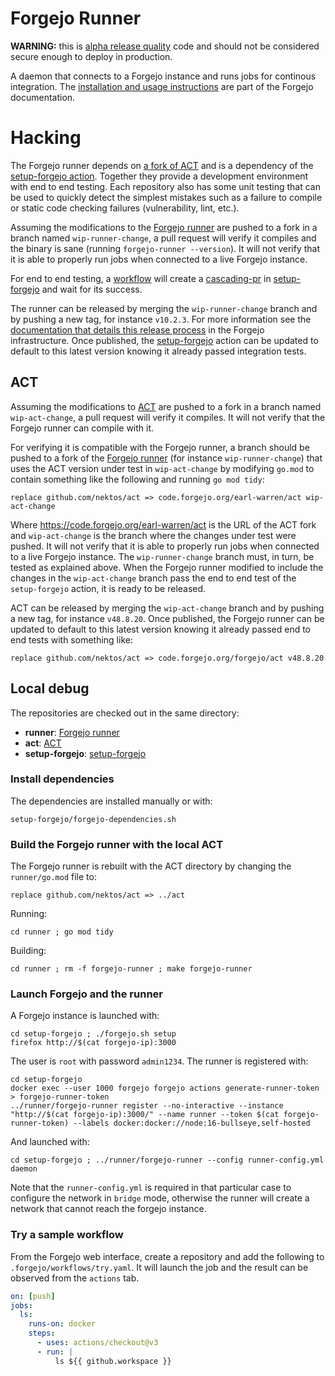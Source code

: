# Forgejo Runner

**WARNING:** this is [alpha release quality](https://en.wikipedia.org/wiki/Software_release_life_cycle#Alpha) code and should not be considered secure enough to deploy in production.

A daemon that connects to a Forgejo instance and runs jobs for continous integration. The [installation and usage instructions](https://forgejo.org/docs/next/admin/actions/) are part of the Forgejo documentation.

# Hacking

The Forgejo runner depends on [a fork of ACT](https://code.forgejo.org/forgejo/act) and is a dependency of the [setup-forgejo action](https://code.forgejo.org/actions/setup-forgejo). Together they provide a development environment with end to end testing. Each repository also has some unit testing that can be used to quickly detect the simplest mistakes such as a failure to compile or static code checking failures (vulnerability, lint, etc.).

Assuming the modifications to the [Forgejo runner](https://code.forgejo.org/forgejo/runner) are pushed to a fork in a branch named `wip-runner-change`, a pull request will verify it compiles and the binary is sane (running `forgejo-runner --version`). It will not verify that it is able to properly run jobs when connected to a live Forgejo instance.

For end to end testing, a [workflow](https://code.forgejo.org/forgejo/runner/src/branch/main/.forgejo/workflows/cascade-setup-forgejo.yml) will create a [cascading-pr](https://code.forgejo.org/actions/cascading-pr/) in [setup-forgejo](https://code.forgejo.org/actions/setup-forgejo/pulls) and wait for its success.

The runner can be released by merging the `wip-runner-change` branch and by pushing a new tag, for instance `v10.2.3`. For more information see the [documentation that details this release process](https://forgejo.org/docs/next/developer/RELEASE/#forgejo-runner-publication) in the Forgejo infrastructure. Once published, the [setup-forgejo](https://code.forgejo.org/actions/setup-forgejo/) action can be updated to default to this latest version knowing it already passed integration tests.

## ACT

Assuming the modifications to [ACT](https://code.forgejo.org/forgejo/act) are pushed to a fork in a branch named `wip-act-change`, a pull request will verify it compiles. It will not verify that the Forgejo runner can compile with it.

For verifying it is compatible with the Forgejo runner, a branch should be pushed to a fork of the [Forgejo runner](https://code.forgejo.org/forgejo/runner) (for instance `wip-runner-change`) that uses the ACT version under test in `wip-act-change` by modifying `go.mod` to contain something like the following and running `go mod tidy`:

```
replace github.com/nektos/act => code.forgejo.org/earl-warren/act wip-act-change
```

Where https://code.forgejo.org/earl-warren/act is the URL of the ACT fork and `wip-act-change` is the branch where the changes under test were pushed. It will not verify that it is able to properly run jobs when connected to a live Forgejo instance. The `wip-runner-change` branch must, in turn, be tested as explained above. When the Forgejo runner modified to include the changes in the `wip-act-change` branch pass the end to end test of the `setup-forgejo` action, it is ready to be released.

ACT can be released by merging the `wip-act-change` branch and by pushing a new tag, for instance `v48.8.20`. Once published, the Forgejo runner can be updated to default to this latest version knowing it already passed end to end tests with something like:

```
replace github.com/nektos/act => code.forgejo.org/forgejo/act v48.8.20
```

## Local debug

The repositories are checked out in the same directory:

- **runner**: [Forgejo runner](https://code.forgejo.org/forgejo/runner)
- **act**: [ACT](https://code.forgejo.org/forgejo/act)
- **setup-forgejo**: [setup-forgejo](https://code.forgejo.org/actions/setup-forgejo)

### Install dependencies

The dependencies are installed manually or with:

```shell
setup-forgejo/forgejo-dependencies.sh
```

### Build the Forgejo runner with the local ACT

The Forgejo runner is rebuilt with the ACT directory by changing the `runner/go.mod` file to:

```
replace github.com/nektos/act => ../act
```

Running:

```
cd runner ; go mod tidy
```

Building:

```shell
cd runner ; rm -f forgejo-runner ; make forgejo-runner
```

### Launch Forgejo and the runner

A Forgejo instance is launched with:

```shell
cd setup-forgejo ; ./forgejo.sh setup
firefox http://$(cat forgejo-ip):3000
```

The user is `root` with password `admin1234`. The runner is registered with:

```
cd setup-forgejo
docker exec --user 1000 forgejo forgejo actions generate-runner-token > forgejo-runner-token
../runner/forgejo-runner register --no-interactive --instance "http://$(cat forgejo-ip):3000/" --name runner --token $(cat forgejo-runner-token) --labels docker:docker://node:16-bullseye,self-hosted
```

And launched with:

```shell
cd setup-forgejo ; ../runner/forgejo-runner --config runner-config.yml daemon
```

Note that the `runner-config.yml` is required in that particular case
to configure the network in `bridge` mode, otherwise the runner will
create a network that cannot reach the forgejo instance.

### Try a sample workflow

From the Forgejo web interface, create a repository and add the following to `.forgejo/workflows/try.yaml`. It will launch the job and the result can be observed from the `actions` tab.

```yaml
on: [push]
jobs:
  ls:
    runs-on: docker
    steps:
      - uses: actions/checkout@v3
      - run: |
          ls ${{ github.workspace }}
```
